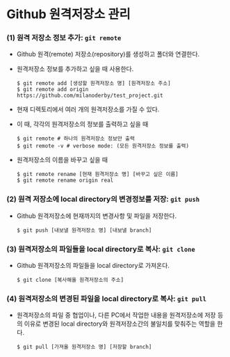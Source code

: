 # Github 원격저장소 관리

### (1) 원격 저장소 정보 추가: `git remote`

- Github 원격(remote) 저장소(repository)를 생성하고 폴더와 연결한다.

- 원격저장소 정보를 추가하고 싶을 때 사용한다.

  ```shell
  $ git remote add [생성할 원격저장소 명] [원격저장소 주소]
  $ git remote add origin https://github.com/milanoderby/test_project.git
  ```


- 현재 디렉토리에서 여러 개의 원격저장소를 가질 수 있다. 

- 이 때, 각각의 원격저장소의 정보를 출력하고 싶을 때

  ```shell
  $ git remote # 하나의 원격저장소 정보만 출력
  $ git remote -v # verbose mode: (모든 원격저장소 정보를 출력)
  ```

- 원격저장소의 이름을 바꾸고 싶을 때

  ```shell
  $ git remote rename [현재 원격저장소 명] [바꾸고 싶은 이름]
  $ git remote rename origin real
  ```



### (2) 원격 저장소에 local directory의 변경정보를 저장: `git push`

- Github 원격저장소에 현재까지의 변경사항 및 파일을 저장한다.

  ```shell
  $ git push [내보낼 원격저장소 명] [내보낼 branch]
  ```



### (3) 원격저장소의 파일들을 local directory로 복사: `git clone`

- Github 원격저장소의 파일들을 local directory로 가져온다.

  ```shell
  $ git clone [복사해올 원격저장소의 주소]
  ```



### (4) 원격저장소의 변경된 파일을 local directory로 복사: `git pull`

- 원격저장소의 파일 중 협업이나, 다른 PC에서 작업한 내용을 원격저장소에 저장 등의 이유로 변경된 local directory와 원격저장소간의 불일치를 맞춰주는 역할을 한다.

  ```
  $ git pull [가져올 원격저장소 명] [저장할 branch]
  ```

  